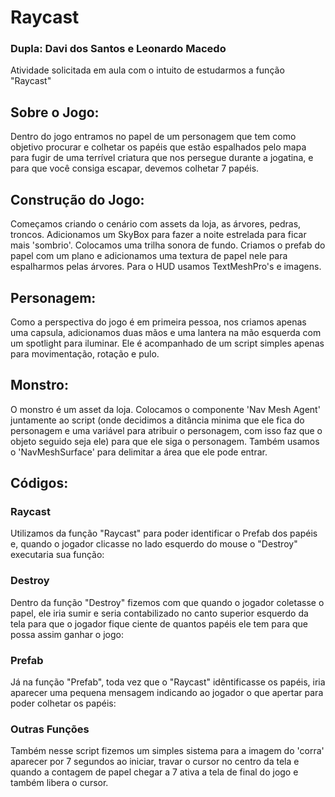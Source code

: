 # Raycast
### Dupla: Davi dos Santos e Leonardo Macedo
Atividade solicitada em aula com o intuito de estudarmos a função "Raycast"

## Sobre o Jogo:
Dentro do jogo entramos no papel de um personagem que tem como objetivo procurar e colhetar os papéis que estão espalhados pelo mapa para fugir de uma terrível criatura que nos persegue durante a jogatina, e para que você consiga escapar, devemos colhetar 7 papéis.

## Construção do Jogo:
Começamos criando o cenário com assets da loja, as árvores, pedras, troncos. Adicionamos um SkyBox para fazer a noite estrelada para ficar mais 'sombrio'. Colocamos uma trilha sonora de fundo. Criamos o prefab do papel com um plano e adicionamos uma textura de papel nele para espalharmos pelas árvores. Para o HUD usamos TextMeshPro's e imagens.

## Personagem:
Como a perspectiva do jogo é em primeira pessoa, nos criamos apenas uma capsula, adicionamos duas mãos e uma lantera na mão esquerda com um spotlight para iluminar. Ele é acompanhado de um script simples apenas para movimentação, rotação e pulo.

## Monstro:
O monstro é um asset da loja. Colocamos o componente 'Nav Mesh Agent' juntamente ao script (onde decidimos a ditância minima que ele fica do personagem e uma variável para atribuir o personagem, com isso faz que o objeto seguido seja ele) para que ele siga o personagem. Também usamos o 'NavMeshSurface' para delimitar a área que ele pode entrar.
## Códigos:


### Raycast
Utilizamos da função "Raycast" para poder identificar o Prefab dos papéis e, quando o jogador clicasse no lado esquerdo do mouse o "Destroy" executaria sua função:
### Destroy
Dentro da função "Destroy" fizemos com que quando o jogador coletasse o papel, ele iria sumir e seria contabilizado no canto superior esquerdo da tela para que o jogador fique ciente de quantos papéis ele tem para que possa assim ganhar o jogo:
### Prefab
Já na função "Prefab", toda vez que o "Raycast" idêntificasse os papéis, iria aparecer uma pequena mensagem indicando ao jogador o que apertar para poder colhetar os papéis:

### Outras Funções
Também nesse script fizemos um simples sistema para a imagem do 'corra' aparecer por 7 segundos ao iniciar, travar o cursor no centro da tela e quando a contagem de papel chegar a 7 ativa a tela de final do jogo e também libera o cursor.


